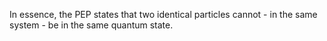 In essence, the PEP states that two identical particles cannot - in the same system - be in the same quantum state.